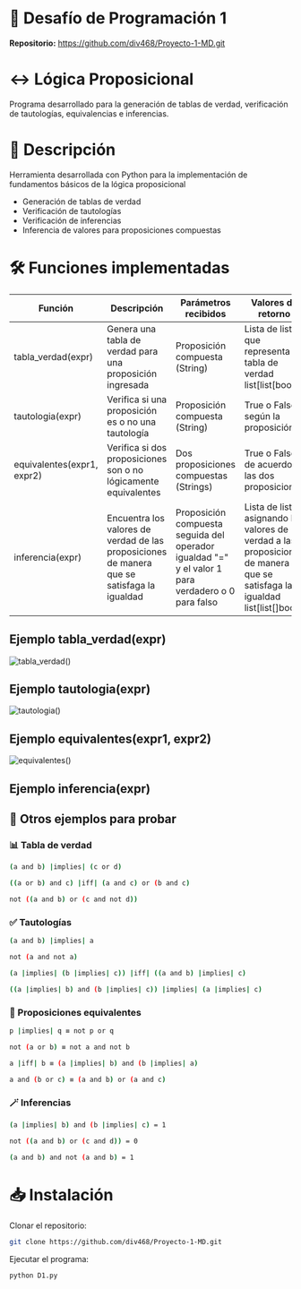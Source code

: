 # 👾 Desafío de Programación 1

__Repositorio:__ https://github.com/div468/Proyecto-1-MD.git


# ↔️ Lógica Proposicional
Programa desarrollado para la generación de tablas de verdad, verificación de tautologías, equivalencias e inferencias.


# 📌 Descripción
Herramienta desarrollada con Python para la implementación de fundamentos básicos de la lógica proposicional

- Generación de tablas de verdad
- Verificación de tautologías
- Verificación de inferencias
- Inferencia de valores para proposiciones compuestas

# 🛠️ Funciones implementadas
| Función | Descripción | Parámetros recibidos| Valores de retorno |Ejemplo de uso| 
|---|---|---|---| --- |
| tabla_verdad(expr) | Genera una tabla de verdad para una proposición ingresada | Proposición compuesta (String) | Lista de listas que representa la tabla de verdad list[list[bool]] | tabla_verdad("a and b")
| tautologia(expr) | Verifica si una proposición es o no una tautología    | Proposición compuesta (String) | True o False según la proposición | tautolgia("a or nor a") | 
| equivalentes(expr1, expr2) | Verifica si dos proposiciones son o no lógicamente equivalentes | Dos proposiciones compuestas (Strings) | True o False de acuerdo a las dos proposiciones | equivalentes("a and (b or c)", "(a and b) or (a and c)")
|inferencia(expr)| Encuentra los valores de verdad de las proposiciones de manera que se satisfaga la igualdad | Proposición compuesta seguida del operador igualdad "=" y el valor 1 para verdadero o 0 para falso | Lista de listas asignando los valores de verdad a las proposiciones de manera que se satisfaga la igualdad list[list[]bool] | inferencia("a or b = 1")

## Ejemplo tabla_verdad(expr)
![tabla_verdad()](https://github.com/user-attachments/assets/005be36a-0173-462c-82a3-e69aba73ecf4)

## Ejemplo tautologia(expr)
![tautologia()](https://github.com/user-attachments/assets/a897dd25-531e-4979-97fa-269c29e2b5ac)

## Ejemplo equivalentes(expr1, expr2)
![equivalentes()](https://github.com/user-attachments/assets/23d9b4f5-8e0d-4dbf-8c7e-62febad50845)

## Ejemplo inferencia(expr)


## 📃 Otros ejemplos para probar

### 📊 Tabla de verdad
```bash
(a and b) |implies| (c or d)
```
```bash
((a or b) and c) |iff| (a and c) or (b and c)
```
```bash
not ((a and b) or (c and not d))
```

### ✅ Tautologías
```bash
(a and b) |implies| a
```
```bash
not (a and not a)
```
```bash
(a |implies| (b |implies| c)) |iff| ((a and b) |implies| c)
```
```bash
((a |implies| b) and (b |implies| c)) |implies| (a |implies| c)
```

### 🟰 Proposiciones equivalentes
```bash
p |implies| q ≡ not p or q
```
```bash
not (a or b) ≡ not a and not b
```
```bash
a |iff| b ≡ (a |implies| b) and (b |implies| a)
```
```bash
a and (b or c) ≡ (a and b) or (a and c)
```

### 🪄 Inferencias
```bash
(a |implies| b) and (b |implies| c) = 1
```
```bash
not ((a and b) or (c and d)) = 0
```
```bash
(a and b) and not (a and b) = 1
```

# 📥 Instalación

Clonar el repositorio:
```bash
git clone https://github.com/div468/Proyecto-1-MD.git
```

Ejecutar el programa:
```bash
python D1.py  
```
